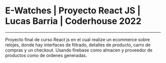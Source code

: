 <h1>E-Watches | Proyecto React JS | Lucas Barria | Coderhouse 2022</h1>
<hr>
<p>Proyecto final de curso React js en el cual realize un ecommerce sobre relojes, donde hay interfaces de filtrado, detalles de producto, carro de compras y un checkout. Usando firebase como almacen y proveedor de productos como de ordenes generadas.</p>
